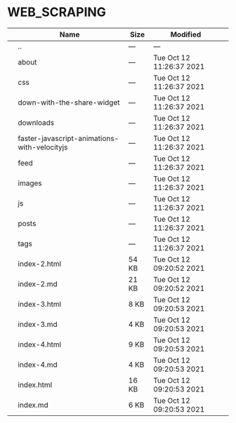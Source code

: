 WEB\_SCRAPING
=============

<table><thead><tr class="header"><th></th><th>Name</th><th>Size</th><th>Modified</th><th></th></tr></thead><tbody><tr class="odd"><td></td><td><span class="goup">..</span></td><td>—</td><td>—</td><td></td></tr><tr class="even"><td></td><td><span class="name">about</span></td><td>—</td><td>Tue Oct 12 11:26:37 2021</td><td></td></tr><tr class="odd"><td></td><td><span class="name">css</span></td><td>—</td><td>Tue Oct 12 11:26:37 2021</td><td></td></tr><tr class="even"><td></td><td><span class="name">down-with-the-share-widget</span></td><td>—</td><td>Tue Oct 12 11:26:37 2021</td><td></td></tr><tr class="odd"><td></td><td><span class="name">downloads</span></td><td>—</td><td>Tue Oct 12 11:26:37 2021</td><td></td></tr><tr class="even"><td></td><td><span class="name">faster-javascript-animations-with-velocityjs</span></td><td>—</td><td>Tue Oct 12 11:26:37 2021</td><td></td></tr><tr class="odd"><td></td><td><span class="name">feed</span></td><td>—</td><td>Tue Oct 12 11:26:37 2021</td><td></td></tr><tr class="even"><td></td><td><span class="name">images</span></td><td>—</td><td>Tue Oct 12 11:26:37 2021</td><td></td></tr><tr class="odd"><td></td><td><span class="name">js</span></td><td>—</td><td>Tue Oct 12 11:26:37 2021</td><td></td></tr><tr class="even"><td></td><td><span class="name">posts</span></td><td>—</td><td>Tue Oct 12 11:26:37 2021</td><td></td></tr><tr class="odd"><td></td><td><span class="name">tags</span></td><td>—</td><td>Tue Oct 12 11:26:37 2021</td><td></td></tr><tr class="even"><td></td><td><span class="name">index-2.html</span></td><td>54 KB</td><td>Tue Oct 12 09:20:52 2021</td><td></td></tr><tr class="odd"><td></td><td><span class="name">index-2.md</span></td><td>21 KB</td><td>Tue Oct 12 09:20:52 2021</td><td></td></tr><tr class="even"><td></td><td><span class="name">index-3.html</span></td><td>8 KB</td><td>Tue Oct 12 09:20:53 2021</td><td></td></tr><tr class="odd"><td></td><td><span class="name">index-3.md</span></td><td>4 KB</td><td>Tue Oct 12 09:20:53 2021</td><td></td></tr><tr class="even"><td></td><td><span class="name">index-4.html</span></td><td>9 KB</td><td>Tue Oct 12 09:20:53 2021</td><td></td></tr><tr class="odd"><td></td><td><span class="name">index-4.md</span></td><td>4 KB</td><td>Tue Oct 12 09:20:53 2021</td><td></td></tr><tr class="even"><td></td><td><span class="name">index.html</span></td><td>16 KB</td><td>Tue Oct 12 09:20:53 2021</td><td></td></tr><tr class="odd"><td></td><td><span class="name">index.md</span></td><td>6 KB</td><td>Tue Oct 12 09:20:53 2021</td><td></td></tr></tbody></table>
